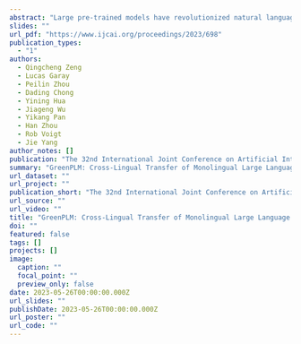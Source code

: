 ```yaml
---
abstract: "Large pre-trained models have revolutionized natural language processing (NLP) research and applications, but high training costs and limited data resources have prevented their benefits from being shared equally amongst speakers of all the world's languages. To address issues of cross-linguistic access to such models and reduce energy consumption for sustainability during large-scale model training, this study proposes an effective and energy-efficient framework called GreenPLM that uses bilingual lexicons to directly ``translate'' pre-trained language models of one language into another at almost no additional cost. We validate this approach in 18 languages' BERT models and show that this framework is comparable to, if not better than, other heuristics with high training costs. In addition, given lightweight continued pre-training on limited data where available, this framework outperforms the original monolingual language models in six out of seven tested languages with up to 200x less pre-training efforts. Aiming at the Leave No One Behind Principle (LNOB), our approach manages to reduce inequalities between languages and energy consumption greatly. We make our codes and models publicly available at https://github.com/qcznlp/GreenPLMs."
slides: ""
url_pdf: "https://www.ijcai.org/proceedings/2023/698"
publication_types:
  - "1"
authors:
  - Qingcheng Zeng
  - Lucas Garay
  - Peilin Zhou
  - Dading Chong
  - Yining Hua
  - Jiageng Wu
  - Yikang Pan
  - Han Zhou
  - Rob Voigt
  - Jie Yang
author_notes: []
publication: "The 32nd International Joint Conference on Artificial Intelligence (IJCAI), 2023"
summary: "GreenPLM: Cross-Lingual Transfer of Monolingual Large Language Models at Almost No Cost"
url_dataset: ""
url_project: ""
publication_short: "The 32nd International Joint Conference on Artificial Intelligence (IJCAI)"
url_source: ""
url_video: ""
title: "GreenPLM: Cross-Lingual Transfer of Monolingual Large Language Models at Almost No Cost"
doi: ""
featured: false
tags: []
projects: []
image:
  caption: ""
  focal_point: ""
  preview_only: false
date: 2023-05-26T00:00:00.000Z
url_slides: ""
publishDate: 2023-05-26T00:00:00.000Z
url_poster: ""
url_code: ""
---
```

